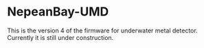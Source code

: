 # NepeanBay-UMD
This is the version 4 of the firmware for underwater metal detector.
Currently it is still under construction.
